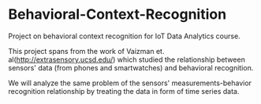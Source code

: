 # Behavioral-Context-Recognition
Project on behavioral context recognition for IoT Data Analytics course.

This project spans from the work of Vaizman et. al(http://extrasensory.ucsd.edu/) which studied the relationship between sensors' data (from phones and smartwatches) and behavioral recognition.

We will analyze the same problem of the sensors' measurements-behavior recognition relationship by treating the data in form of time series data.
